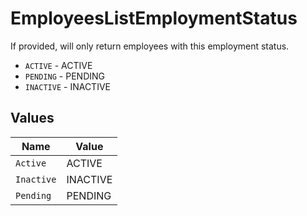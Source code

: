 # EmployeesListEmploymentStatus

If provided, will only return employees with this employment status.

* `ACTIVE` - ACTIVE
* `PENDING` - PENDING
* `INACTIVE` - INACTIVE


## Values

| Name       | Value      |
| ---------- | ---------- |
| `Active`   | ACTIVE     |
| `Inactive` | INACTIVE   |
| `Pending`  | PENDING    |